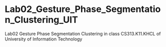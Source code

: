 # Lab02_Gesture_Phase_Segmentation_Clustering_UIT
Lab02 Gesture Phase Segmentation Clustering in class CS313.K11.KHCL of University of Information Technology
